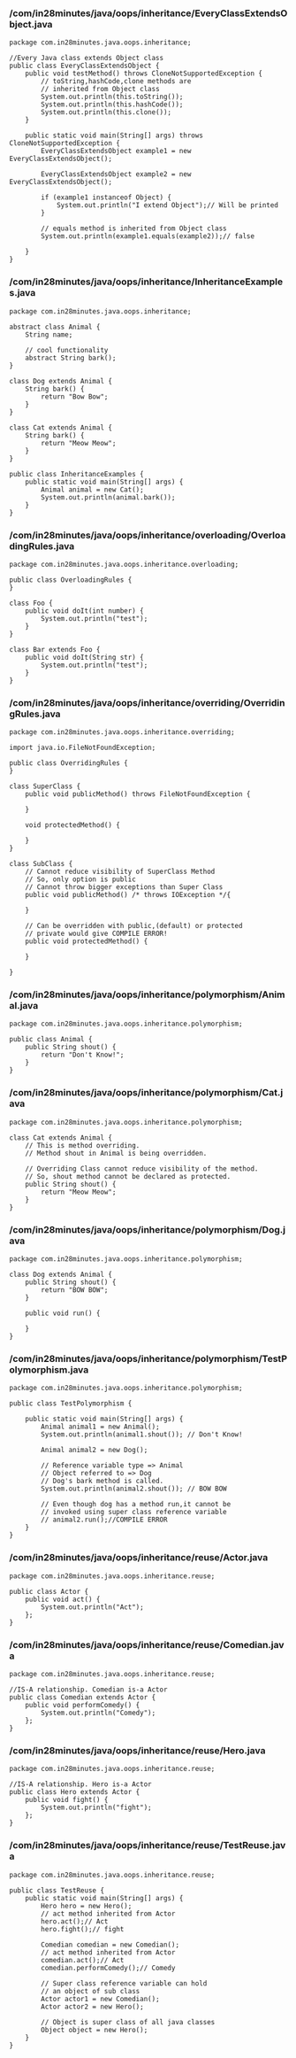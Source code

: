### /com/in28minutes/java/oops/inheritance/EveryClassExtendsObject.java
```
package com.in28minutes.java.oops.inheritance;

//Every Java class extends Object class
public class EveryClassExtendsObject {
	public void testMethod() throws CloneNotSupportedException {
		// toString,hashCode,clone methods are
		// inherited from Object class
		System.out.println(this.toString());
		System.out.println(this.hashCode());
		System.out.println(this.clone());
	}

	public static void main(String[] args) throws CloneNotSupportedException {
		EveryClassExtendsObject example1 = new EveryClassExtendsObject();

		EveryClassExtendsObject example2 = new EveryClassExtendsObject();

		if (example1 instanceof Object) {
			System.out.println("I extend Object");// Will be printed
		}

		// equals method is inherited from Object class
		System.out.println(example1.equals(example2));// false

	}
}
```
### /com/in28minutes/java/oops/inheritance/InheritanceExamples.java
```
package com.in28minutes.java.oops.inheritance;

abstract class Animal {
	String name;

	// cool functionality
	abstract String bark();
}

class Dog extends Animal {
	String bark() {
		return "Bow Bow";
	}
}

class Cat extends Animal {
	String bark() {
		return "Meow Meow";
	}
}

public class InheritanceExamples {
	public static void main(String[] args) {
		Animal animal = new Cat();
		System.out.println(animal.bark());
	}
}
```
### /com/in28minutes/java/oops/inheritance/overloading/OverloadingRules.java
```
package com.in28minutes.java.oops.inheritance.overloading;

public class OverloadingRules {
}

class Foo {
	public void doIt(int number) {
		System.out.println("test");
	}
}

class Bar extends Foo {
	public void doIt(String str) {
		System.out.println("test");
	}
}
```
### /com/in28minutes/java/oops/inheritance/overriding/OverridingRules.java
```
package com.in28minutes.java.oops.inheritance.overriding;

import java.io.FileNotFoundException;

public class OverridingRules {
}

class SuperClass {
	public void publicMethod() throws FileNotFoundException {

	}

	void protectedMethod() {

	}
}

class SubClass {
	// Cannot reduce visibility of SuperClass Method
	// So, only option is public
	// Cannot throw bigger exceptions than Super Class
	public void publicMethod() /* throws IOException */{

	}

	// Can be overridden with public,(default) or protected
	// private would give COMPILE ERROR!
	public void protectedMethod() {

	}

}
```
### /com/in28minutes/java/oops/inheritance/polymorphism/Animal.java
```
package com.in28minutes.java.oops.inheritance.polymorphism;

public class Animal {
	public String shout() {
		return "Don't Know!";
	}
}
```
### /com/in28minutes/java/oops/inheritance/polymorphism/Cat.java
```
package com.in28minutes.java.oops.inheritance.polymorphism;

class Cat extends Animal {
	// This is method overriding.
	// Method shout in Animal is being overridden.

	// Overriding Class cannot reduce visibility of the method.
	// So, shout method cannot be declared as protected.
	public String shout() {
		return "Meow Meow";
	}
}
```
### /com/in28minutes/java/oops/inheritance/polymorphism/Dog.java
```
package com.in28minutes.java.oops.inheritance.polymorphism;

class Dog extends Animal {
	public String shout() {
		return "BOW BOW";
	}

	public void run() {

	}
}
```
### /com/in28minutes/java/oops/inheritance/polymorphism/TestPolymorphism.java
```
package com.in28minutes.java.oops.inheritance.polymorphism;

public class TestPolymorphism {

	public static void main(String[] args) {
		Animal animal1 = new Animal();
		System.out.println(animal1.shout()); // Don't Know!

		Animal animal2 = new Dog();

		// Reference variable type => Animal
		// Object referred to => Dog
		// Dog's bark method is called.
		System.out.println(animal2.shout()); // BOW BOW

		// Even though dog has a method run,it cannot be
		// invoked using super class reference variable
		// animal2.run();//COMPILE ERROR
	}
}
```
### /com/in28minutes/java/oops/inheritance/reuse/Actor.java
```
package com.in28minutes.java.oops.inheritance.reuse;

public class Actor {
	public void act() {
		System.out.println("Act");
	};
}
```
### /com/in28minutes/java/oops/inheritance/reuse/Comedian.java
```
package com.in28minutes.java.oops.inheritance.reuse;

//IS-A relationship. Comedian is-a Actor
public class Comedian extends Actor {
	public void performComedy() {
		System.out.println("Comedy");
	};
}
```
### /com/in28minutes/java/oops/inheritance/reuse/Hero.java
```
package com.in28minutes.java.oops.inheritance.reuse;

//IS-A relationship. Hero is-a Actor
public class Hero extends Actor {
	public void fight() {
		System.out.println("fight");
	};
}
```
### /com/in28minutes/java/oops/inheritance/reuse/TestReuse.java
```
package com.in28minutes.java.oops.inheritance.reuse;

public class TestReuse {
	public static void main(String[] args) {
		Hero hero = new Hero();
		// act method inherited from Actor
		hero.act();// Act
		hero.fight();// fight

		Comedian comedian = new Comedian();
		// act method inherited from Actor
		comedian.act();// Act
		comedian.performComedy();// Comedy

		// Super class reference variable can hold
		// an object of sub class
		Actor actor1 = new Comedian();
		Actor actor2 = new Hero();

		// Object is super class of all java classes
		Object object = new Hero();
	}
}
```
